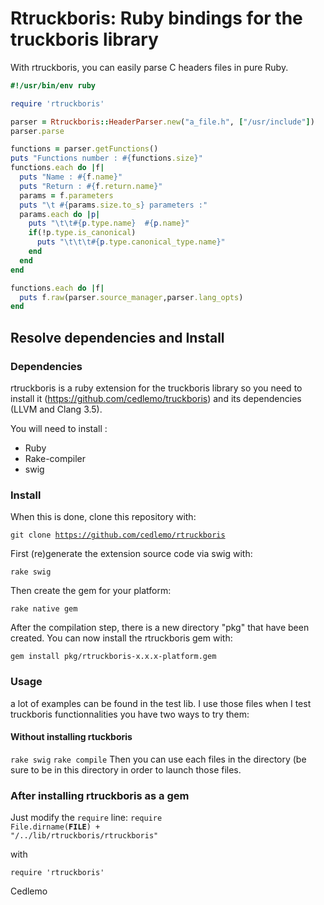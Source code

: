 # Rtruckboris: Ruby bindings for the truckboris library

With rtruckboris, you can easily parse C headers files in pure Ruby.

```Ruby
#!/usr/bin/env ruby

require 'rtruckboris'

parser = Rtruckboris::HeaderParser.new("a_file.h", ["/usr/include"])
parser.parse

functions = parser.getFunctions()
puts "Functions number : #{functions.size}"
functions.each do |f|
  puts "Name : #{f.name}"
  puts "Return : #{f.return.name}"
  params = f.parameters
  puts "\t #{params.size.to_s} parameters :"
  params.each do |p|
    puts "\t\t#{p.type.name}  #{p.name}"
    if(!p.type.is_canonical)
      puts "\t\t\t#{p.type.canonical_type.name}"
    end
  end
end

functions.each do |f|
  puts f.raw(parser.source_manager,parser.lang_opts)
end
```

## Resolve dependencies and Install

### Dependencies
rtruckboris is a ruby extension for the truckboris library so you need to install
it (https://github.com/cedlemo/truckboris) and its dependencies (LLVM and Clang 3.5).

You will need to install :
*    Ruby
*    Rake-compiler
*    swig

### Install
When this is done, clone this repository with:

<code>git clone https://github.com/cedlemo/rtruckboris</code>

First (re)generate the extension source code via swig with:

<code>rake swig</code>

Then create the gem for your platform:

<code>rake native gem</code>

After the compilation step, there is a new directory "pkg" that have been created.
You can now install the rtruckboris gem with:

<code>gem install pkg/rtruckboris-x.x.x-platform.gem</code>

### Usage 

a lot of examples can be found in the test lib. I use those files when I test
truckboris functionnalities you have two ways to try them:

#### Without installing rtuckboris
<code>rake swig</code>
<code>rake compile</code>
Then you can use each files in the directory (be sure to be in this directory
in order to launch those files.

### After installing rtruckboris as a gem

Just modify the <code>require</code> line:
<code>require File.dirname(__FILE__) + "/../lib/rtruckboris/rtruckboris"</code>

with

<code>require 'rtruckboris'</code>

Cedlemo



